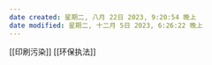 ```yaml
---
date created: 星期二, 八月 22日 2023, 9:20:54 晚上
date modified: 星期二, 十二月 5日 2023, 6:26:22 晚上
---
```

[[印刷污染]]
[[环保执法]]
